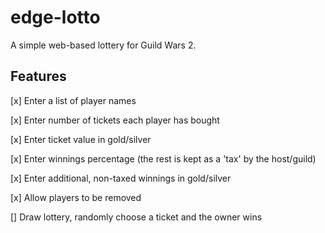 # edge-lotto

A simple web-based lottery for Guild Wars 2.

## Features

[x] Enter a list of player names

[x] Enter number of tickets each player has bought

[x] Enter ticket value in gold/silver

[x] Enter winnings percentage (the rest is kept as a 'tax' by the host/guild)

[x] Enter additional, non-taxed winnings in gold/silver

[x] Allow players to be removed

[] Draw lottery, randomly choose a ticket and the owner wins
